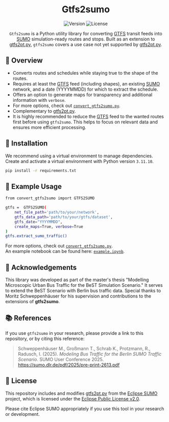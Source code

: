 <div align="center">

# Gtfs2sumo

![Version](https://img.shields.io/badge/version-0.1.0-blue.svg)
![License](https://img.shields.io/badge/license-EPL--2.0-lightgrey.svg)

`Gtfs2sumo` is a Python utility library for converting [GTFS](https://gtfs.org/) transit feeds into [SUMO](https://www.eclipse.dev/sumo/) simulation-ready routes and stops. Built as an extension to [gtfs2pt.py](https://github.com/eclipse-sumo/sumo/blob/main/tools/import/gtfs/gtfs2pt.py), `gtfs2sumo` covers a use case not yet supported by [gtfs2pt.py](https://github.com/eclipse-sumo/sumo/blob/main/tools/import/gtfs/gtfs2pt.py).


</div>


## 🚀 Overview

- Converts routes and schedules while staying true to the shape of the routes.
- Requires at least the [GTFS](https://gtfs.org/) feed (including shapes), an existing [SUMO](https://www.eclipse.dev/sumo/) network, and a date (YYYYMMDD) for which to extract the schedule.
- Offers an option to generate maps for transparency and additional information with `verbose`.
- For more options, check out [`convert_gtfs2sumo.py`](convert_gtfs2sumo.py).
- Complementary to [gtfs2pt.py](https://github.com/eclipse-sumo/sumo/blob/main/tools/import/gtfs/gtfs2pt.py).
- It is highly recommended to reduce the [GTFS](https://gtfs.org/) feed to the wanted routes first before using `gtfs2sumo`. This helps to focus on relevant data and ensures more efficient processing.

## 🔧 Installation

We recommend using a virtual environment to manage dependencies.
Create and activate a virtual environment with Python version `3.11.10`. 
```bash
pip install -r requirements.txt
```


## 🧪 Example Usage

```bash
from convert_gtfs2sumo import GTFS2SUMO

gtfs =  GTFS2SUMO(
    net_file_path='path/to/your/network', 
    gtfs_data_path='path/to/your/gtfs/dataset', 
    gtfs_date="YYYYMMDD",
    create_maps=True, verbose=True
)
gtfs.extract_sumo_traffic()
```
For more options, check out [`convert_gtfs2sumo.py`](convert_gtfs2sumo.py).  
An example notebook can be found here: [`example.ipynb`](example.ipynb).

## 🙏 Acknowledgements

This library was developed as part of the master's thesis "Modelling Microscopic Urban Bus Traffic for the BeST Simulation Scenario." It serves to extend the BeST Scenario with Berlin bus traffic data. Special thanks to Moritz Schweppenhäuser for his supervision and contributions to the extensions of **gtfs2sumo**.


## 📚 References

If you use `gtfs2sumo` in your research, please provide a link to this repository, or by citing this reference:

> Schweppenhäuser M., Großmann T., Schrab K., Protzmann, R., Radusch, I. (2025). *Modeling Bus Traffic for the Berlin SUMO Traffic Scenario*. SUMO User Conference 2025. https://sumo.dlr.de/pdf/2025/pre-print-2613.pdf

## 📄 License

This repository includes and modifies [gtfs2pt.py](https://github.com/eclipse-sumo/sumo/blob/main/tools/import/gtfs/gtfs2pt.py) from the [Eclipse SUMO](https://www.eclipse.dev/sumo/) project, which is licensed under the [Eclipse Public License v2.0](https://www.eclipse.org/legal/epl-2.0/).

Please cite Eclipse SUMO appropriately if you use this tool in your research or development.